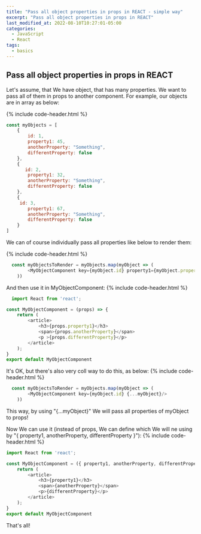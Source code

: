```yaml
---
title: "Pass all object properties in props in REACT - simple way"
excerpt: "Pass all object properties in props in REACT"
last_modified_at: 2022-08-10T10:27:01-05:00
categories:
  - JavaScript
  - React
tags: 
  - basics
---
```


<!-- short introduction -->
## Pass all object properties in props in REACT

Let's assume, that We have object, that has many properties. We want to pass all of them in props to another component. For example, our objects are in array as below:

{% include code-header.html %}
```js
const myObjects = [
    {
        id: 1,
        property1: 45,
        anotherProperty: "Something",
        differentProperty: false
    },
    {
       id: 2,
        property1: 32,
        anotherProperty: "Something",
        differentProperty: false
    },
    {
     id: 3,
        property1: 67,
        anotherProperty: "Something",
        differentProperty: false
    }
]

```
We can of course individually pass all properties like below to render them:

{% include code-header.html %}
```js
  const myObjectsToRender = myObjects.map(myObject => (
        <MyObjectComponent key={myObject.id} property1={myObject.property1} anotherProperty={myObject.anotherProperty} differentProperty={myObject.differentProperty}/>
    ))
```

And then use it in MyObjectComponent:
{% include code-header.html %}
```js
  import React from 'react';

const MyObjectComponent = (props) => {
    return (
        <article>
            <h3>{props.property1}</h3>
            <span>{props.anotherProperty}</span>
            <p >{props.differentProperty}</p>
        </article>
    );
}
export default MyObjectComponent
```

It's OK, but there's also very coll way to do this, as below:
{% include code-header.html %}
```js
  const myObjectsToRender = myObjects.map(myObject => (
        <MyObjectComponent key={myObject.id} {...myObject}/>
    ))
```
This way, by using "{...myObject}" We will pass all properties of myObject to props!

Now We can use it (instead of props, We can define which We will ne using by "{ property1, anotherProperty, differentProperty }"):
{% include code-header.html %}
```js
import React from 'react';

const MyObjectComponent = ({ property1, anotherProperty, differentProperty }) => {
    return (
        <article>
            <h3>{property1}</h3>
            <span>{anotherProperty}</span>
            <p>{differentProperty}</p>
        </article>
    );
}
export default MyObjectComponent
```

That's all!



